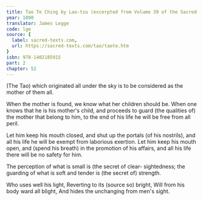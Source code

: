 ```yaml
---
title: Tao Te Ching by Lao-tzu (excerpted from Volume 39 of the Sacred Books of the East.)
year: 1890
translator: James Legge
code: lge
source: {
  label: sacred-texts.com,
  url: https://sacred-texts.com/tao/taote.htm
}
isbn: 978-1402185915
part: 2
chapter: 52
---
```

(The Tao) which originated all under the sky is to be considered as the mother of them all. 

When the mother is found, we know what her children should be.
When one knows that he is his mother's child, and proceeds to guard (the qualities of) the mother that belong to him, to the end of his life he will be free from all peril. 

Let him keep his mouth closed, and shut up the portals (of his nostrils), and all his life he will be exempt from laborious exertion.
Let him keep his mouth open, and (spend his breath) in the promotion of his affairs, and all his life there will be no safety for him.

The perception of what is small is (the secret of clear- sightedness;
the guarding of what is soft and tender is (the secret of) strength.

Who uses well his light, 
Reverting to its (source so) bright, 
Will from his body ward all blight, 
And hides the unchanging from men's sight.